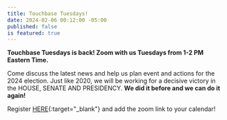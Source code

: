 ```yaml
---
title: Touchbase Tuesdays!
date: 2024-02-06 00:12:00 -05:00
published: false
is featured: true
---
```


**Touchbase Tuesdays is back! Zoom with us Tuesdays from 1-2 PM Eastern Time.**
 
Come discuss the latest news and help us plan event and actions for the 2024 election.  Just like 2020, we will be working for a decisive victory in the HOUSE, SENATE AND PRESIDENCY. **We did it before and we can do it again!**
 
Register [HERE](https://www.mobilize.us/indivisibleacton-area/event/586133/?link_id=23&can_id=2367f63e076c12dadb092e1de7ba101c&source=email-have-fun-share-your-values-strengthen-democracy&email_referrer=email_2195113&email_subject=__ma-advocacy-and-2024-federal-strategy__){:target="_blank"} and add the zoom link to your calendar!
